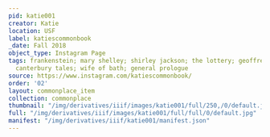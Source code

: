 ```yaml
---
pid: katie001
creator: Katie
location: USF
label: katiescommonbook
_date: Fall 2018
object_type: Instagram Page
tags: frankenstein; mary shelley; shirley jackson; the lottery; geoffrey chaucer;
  canterbury tales; wife of bath; general prologue
source: https://www.instagram.com/katiescommonbook/
order: '02'
layout: commonplace_item
collection: commonplace
thumbnail: "/img/derivatives/iiif/images/katie001/full/250,/0/default.jpg"
full: "/img/derivatives/iiif/images/katie001/full/full/0/default.jpg"
manifest: "/img/derivatives/iiif/katie001/manifest.json"
---
```


